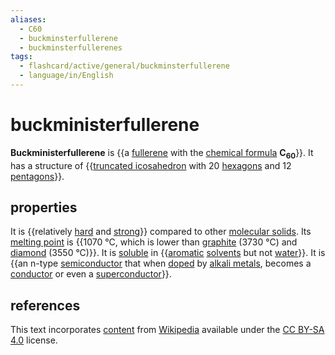 ```yaml
---
aliases:
  - C60
  - buckminsterfullerene
  - buckminsterfullerenes
tags:
  - flashcard/active/general/buckminsterfullerene
  - language/in/English
---
```


# buckministerfullerene

__Buckministerfullerene__ is {{a [fullerene](fullerene.md) with the [chemical formula](chemical%20formula.md) __C<sub>60</sub>__}}. It has a structure of {{[truncated icosahedron](truncated%20icosahedron.md) with 20 [hexagons](hexagon.md) and 12 [pentagons](pentagon.md)}}. <!--SR:!2025-05-18,571,310!2024-12-12,58,170-->

## properties

It is {{relatively [hard](hardness.md) and [strong](strength%20of%20materials.md)}} compared to other [molecular solids](molecular%20solid.md). Its [melting point](melting%20point.md) is {{1070 °C, which is lower than [graphite](graphite.md) (3730 °C) and [diamond](diamond.md) (3550 °C)}}. It is [soluble](solubility.md) in {{[aromatic](aromaticity.md) [solvents](solvent.md) but not [water](water.md)}}. It is {{an n-type [semiconductor](semiconductor.md) that when [doped](doping%20(semiconductor).md) by [alkali metals](alkali%20metal.md), becomes a [conductor](electrical%20conductor.md) or even a [superconductor](superconductivity.md)}}. <!--SR:!2025-07-20,459,230!2024-11-05,170,190!2024-11-02,206,230!2024-11-24,213,230-->

## references

This text incorporates [content](https://en.wikipedia.org/wiki/buckminsterfullerene) from [Wikipedia](Wikipedia.md) available under the [CC BY-SA 4.0](https://creativecommons.org/licenses/by-sa/4.0/) license.
